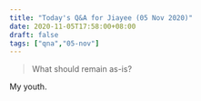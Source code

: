 ```yaml
---
title: "Today's Q&A for Jiayee (05 Nov 2020)"
date: 2020-11-05T17:58:00+08:00
draft: false
tags: ["qna","05-nov"]
---
```

> What should remain as-is?

My youth.
